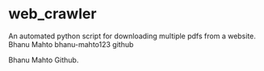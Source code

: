 # web_crawler
An automated python script for downloading multiple pdfs from a website.
Bhanu Mahto
bhanu-mahto123 github

Bhanu Mahto Github.
